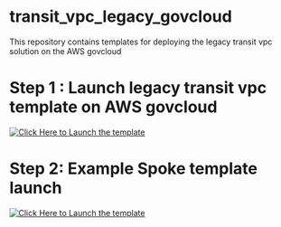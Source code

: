 # transit_vpc_legacy_govcloud
This repository contains templates for deploying the legacy transit vpc solution on the AWS govcloud

# Step 1 : Launch legacy transit vpc template on AWS govcloud 

[![Click Here to Launch the template](https://s3.amazonaws.com/cloudformation-examples/cloudformation-launch-stack.png)](https://console.amazonaws-us-gov.com/cloudformation/home?region=us-gov-west-1#/stacks/new?stackName=LegacyTransitVPC&templateURL=https://s3-us-gov-west-1.amazonaws.com/csr1000v-legacy-transit-vpc-solution/transit-vpc-primary-account-govcloud.template)

# Step 2: Example Spoke template launch

[![Click Here to Launch the template](https://s3.amazonaws.com/cloudformation-examples/cloudformation-launch-stack.png)](https://console.amazonaws-us-gov.com/cloudformation/home?region=us-gov-west-1#/stacks/new?templateURL=https://s3-us-gov-west-1.amazonaws.com/csr1000v-legacy-transit-vpc-solution/transit-vpc-spoke-vpc-withec2.template)

